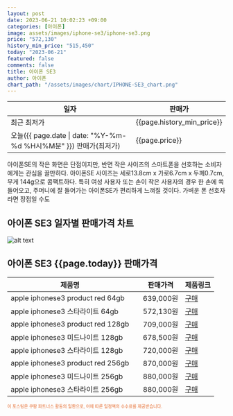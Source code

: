 ```yaml
---
layout: post
date: 2023-06-21 10:02:23 +09:00
categories: [아이폰]
image: assets/images/iphone-se3/iphone-se3.png
price: "572,130"
history_min_price: "515,450"
today: "2023-06-21"
featured: false
comments: false
title: 아이폰 SE3
author: 아이폰
chart_path: "/assets/images/chart/IPHONE-SE3_chart.png"
---
```


<main>
<table id="rwd-table-large">
<thread>
<tr>
<th>일자</th>
<th>판매가</th>
</tr>
</thread>
<tbody>
<tr><td>최근 최저가</td><td>{{page.history_min_price}}</td></tr>
<tr><td>오늘({{ page.date | date: "%Y-%m-%d %H시%M분" }}) 판매가(최저가)</td><td>{{page.price}}</td></tr>
</tbody>
</table>
</main>


아이폰SE의 작은 화면은 단점이지만, 반면 작은 사이즈의 스마트폰을 선호하는 소비자에게는 관심을 끌만하다.
아이폰SE 사이즈는 세로13.8cm x 가로6.7cm x 두께0.7cm, 무게 144g으로 콤팩트하다. 
특히 여성 사용자 또는 손이 작은 사용자의 경우 한 손에 쏙 들어오고, 주머니에 잘 들어가는 아이폰SE가 편리하게 느껴질 것이다.
가벼운 폰 선호자라면 장점일 수도

## 아이폰 SE3 일자별 판매가격 차트
![alt text]({{page.chart_path}} "아이폰 SE3 판매가격 차트")

## 아이폰 SE3 {{page.today}} 판매가격
<main>
<table id="rwd-table-large">
  <thead>
    <tr>
      <th>제품명</th>
      <th></th>
      <th>판매가격</th>
      <th>제품링크</th>
    </tr>
  </thead>
  <tbody><tr>
        <td>apple iphonese3 product red 64gb </td>
        <td></td>
        <td>639,000원</td>
        <td><a href='https://link.coupang.com/a/SOZrL' target='_blank'>구매</a></td>
        </tr><tr>
        <td>apple iphonese3 스타라이트 64gb </td>
        <td></td>
        <td>572,130원</td>
        <td><a href='https://link.coupang.com/a/SOZuC' target='_blank'>구매</a></td>
        </tr><tr>
        <td>apple iphonese3 product red 128gb </td>
        <td></td>
        <td>709,000원</td>
        <td><a href='https://link.coupang.com/a/SOZx2' target='_blank'>구매</a></td>
        </tr><tr>
        <td>apple iphonese3 미드나이트 128gb </td>
        <td></td>
        <td>678,500원</td>
        <td><a href='https://link.coupang.com/a/SOZBl' target='_blank'>구매</a></td>
        </tr><tr>
        <td>apple iphonese3 스타라이트 128gb </td>
        <td></td>
        <td>720,000원</td>
        <td><a href='https://link.coupang.com/a/SOZJU' target='_blank'>구매</a></td>
        </tr><tr>
        <td>apple iphonese3 product red 256gb </td>
        <td></td>
        <td>870,000원</td>
        <td><a href='https://link.coupang.com/a/SOZL6' target='_blank'>구매</a></td>
        </tr><tr>
        <td>apple iphonese3 미드나이트 256gb </td>
        <td></td>
        <td>880,000원</td>
        <td><a href='https://link.coupang.com/a/SOZOg' target='_blank'>구매</a></td>
        </tr><tr>
        <td>apple iphonese3 스타라이트 256gb </td>
        <td></td>
        <td>880,000원</td>
        <td><a href='https://link.coupang.com/a/SOZPV' target='_blank'>구매</a></td>
        </tr></tbody>
</table>

</main>
<div style="color:#e56a2c;font-size: 0.7em;" >
이 포스팅은 쿠팡 파트너스 활동의 일환으로, 이에 따른 일정액의 수수료를 제공받습니다.
</div>

